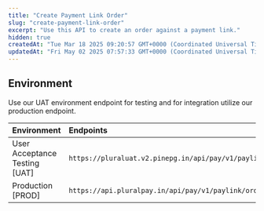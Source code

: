 ```yaml
---
title: "Create Payment Link Order"
slug: "create-payment-link-order"
excerpt: "Use this API to create an order against a payment link."
hidden: true
createdAt: "Tue Mar 18 2025 09:20:57 GMT+0000 (Coordinated Universal Time)"
updatedAt: "Fri May 02 2025 07:57:33 GMT+0000 (Coordinated Universal Time)"
---
```

## Environment

Use our UAT environment endpoint for testing and for integration utilize our production endpoint.

| Environment                   | Endpoints                                                                   |
| :---------------------------- | :-------------------------------------------------------------------------- |
| User Acceptance Testing [UAT] | `https://pluraluat.v2.pinepg.in/api/pay/v1/paylink/order/{payment_link_id}` |
| Production [PROD]             | `https://api.pluralpay.in/api/pay/v1/paylink/order/{payment_link_id}`       |
